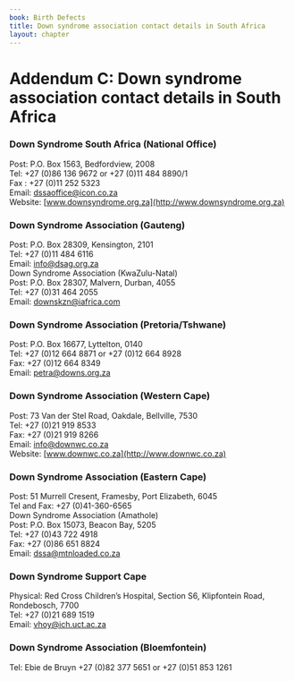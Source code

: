 ```yaml
---
book: Birth Defects
title: Down syndrome association contact details in South Africa
layout: chapter
---
```


# Addendum C: Down syndrome association contact details in South Africa

### Down Syndrome South Africa (National Office)

Post: P.O. Box 1563, Bedfordview, 2008  
Tel: +27 (0)86 136 9672 or +27 (0)11 484 8890/1  
Fax : +27 (0)11 252 5323  
Email: [dssaoffice@icon.co.za](mailto:dssaoffice@icon.co.za)  
Website: [www.downsyndrome.org.za](http://www.downsyndrome.org.za)

### Down Syndrome Association (Gauteng)

Post: P.O. Box 28309, Kensington, 2101  
Tel: +27 (0)11 484 6116  
Email: [info@dsag.org.za](mailto:info@dsag.org.za)  
Down Syndrome Association (KwaZulu-Natal)  
Post: P.O. Box 28307, Malvern, Durban, 4055  
Tel: +27 (0)31 464 2055  
Email: [downskzn@iafrica.com](mailto:downskzn@iafrica.com)

### Down Syndrome Association (Pretoria/Tshwane)

Post: P.O. Box 16677, Lyttelton, 0140  
Tel: +27 (0)12 664 8871 or +27 (0)12 664 8928  
Fax: +27 (0)12 664 8349  
Email: [petra@downs.org.za](mailto:petra@downs.org.za)

### Down Syndrome Association (Western Cape)

Post: 73 Van der Stel Road, Oakdale, Bellville, 7530  
Tel: +27 (0)21 919 8533  
Fax: +27 (0)21 919 8266  
Email: [info@downwc.co.za](mailto:info@downwc.co.za)  
Website: [www.downwc.co.za](http://www.downwc.co.za)  

### Down Syndrome Association (Eastern Cape)

Post: 51 Murrell Cresent, Framesby, Port Elizabeth, 6045  
Tel and Fax: +27 (0)41-360-6565  
Down Syndrome Association (Amathole)  
Post: P.O. Box 15073, Beacon Bay, 5205  
Tel: +27 (0)43 722 4918  
Fax: +27 (0)86 651 8824  
Email: [dssa@mtnloaded.co.za](mailto:dssa@mtnloaded.co.za)

### Down Syndrome Support Cape

Physical: Red Cross Children’s Hospital, Section S6, Klipfontein Road, Rondebosch, 7700  
Tel: +27 (0)21 689 1519  
Email: [vhoy@ich.uct.ac.za](mailto:vhoy@ich.uct.ac.za)  

### Down Syndrome Association (Bloemfontein)

Tel: Ebie de Bruyn +27 (0)82 377 5651 or +27 (0)51 853 1261
